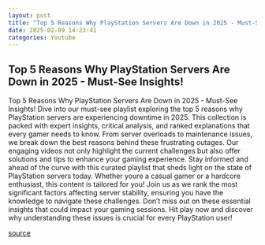 ```yaml
---
layout: post
title: "Top 5 Reasons Why PlayStation Servers Are Down in 2025 - Must-See Insights!"
date: 2025-02-09 14:23:41
categories: Youtube
---
```


## Top 5 Reasons Why PlayStation Servers Are Down in 2025 - Must-See Insights!

Top 5 Reasons Why PlayStation Servers Are Down in 2025 - Must-See Insights!
Dive into our must-see playlist exploring the top 5 reasons why PlayStation servers are experiencing downtime in 2025. This collection is packed with expert insights, critical analysis, and ranked explanations that every gamer needs to know. 
From server overloads to maintenance issues, we break down the best reasons behind these frustrating outages. Our engaging videos not only highlight the current challenges but also offer solutions and tips to enhance your gaming experience. 
Stay informed and ahead of the curve with this curated playlist that sheds light on the state of PlayStation servers today. Whether youre a casual gamer or a hardcore enthusiast, this content is tailored for you! 
Join us as we rank the most significant factors affecting server stability, ensuring you have the knowledge to navigate these challenges. Don’t miss out on these essential insights that could impact your gaming sessions. Hit play now and discover why understanding these issues is crucial for every PlayStation user!

[source](https://www.youtube.com/playlist?list=PLSjNQgxk4Oq2CXDKbrtnqTkTfO6QCWXbk)
